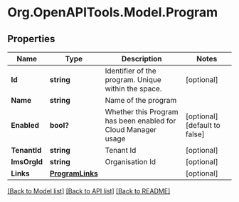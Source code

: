# Org.OpenAPITools.Model.Program
## Properties

Name | Type | Description | Notes
------------ | ------------- | ------------- | -------------
**Id** | **string** | Identifier of the program. Unique within the space. | [optional] 
**Name** | **string** | Name of the program | 
**Enabled** | **bool?** | Whether this Program has been enabled for Cloud Manager usage | [optional] [default to false]
**TenantId** | **string** | Tenant Id | [optional] 
**ImsOrgId** | **string** | Organisation Id | [optional] 
**Links** | [**ProgramLinks**](ProgramLinks.md) |  | [optional] 

[[Back to Model list]](../README.md#documentation-for-models) [[Back to API list]](../README.md#documentation-for-api-endpoints) [[Back to README]](../README.md)

